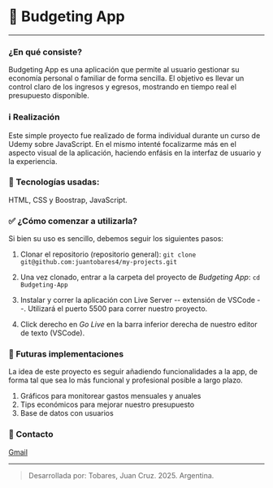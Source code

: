 # 💸 Budgeting App
---

### ¿En qué consiste?
Budgeting App es una aplicación que permite al usuario gestionar su economía personal o familiar de forma sencilla. El objetivo es llevar un control claro de los ingresos y egresos, mostrando en tiempo real el presupuesto disponible.

### ℹ️ Realización
Este simple proyecto fue realizado de forma individual durante un curso de Udemy sobre JavaScript.
En el mismo intenté focalizarme más en el aspecto visual de la aplicación, haciendo enfásis en la interfaz de usuario y la experiencia.

### 🧰 Tecnologías usadas:
HTML, CSS y Boostrap, JavaScript.

### ✅  ¿Cómo comenzar a utilizarla?
Si bien su uso es sencillo, debemos seguir los siguientes pasos:
1. Clonar el repositorio (repositorio general):
`git clone git@github.com:juantobares4/my-projects.git`

2. Una vez clonado, entrar a la carpeta del proyecto de *Budgeting App*:
    `cd Budgeting-App`

3. Instalar y correr la aplicación con Live Server -- extensión de VSCode --. Utilizará el puerto 5500 para correr nuestro proyecto.

4. Click derecho en *Go Live* en la barra inferior derecha de nuestro editor de texto (VSCode).

### 🔨 Futuras implementaciones
La idea de este proyecto es seguir añadiendo funcionalidades a la app, de forma tal que sea lo más funcional y profesional posible a largo plazo.

1. Gráficos para monitorear gastos mensuales y anuales
2. Tips económicos para mejorar nuestro presupuesto
3. Base de datos con usuarios

### 📧 Contacto

[Gmail](mailto:juantobares4@gmail.com)

---
> Desarrollada por: Tobares, Juan Cruz. 2025. Argentina.
